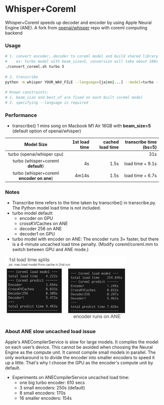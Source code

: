 # Whisper+Coreml
Whisper+Coreml speeds up decoder and encoder by using Apple Neural Engine (ANE).
A fork from [openai/whisper](https://github.com/openai/whisper) repo with coreml computing backend

### Usage
```sh
# 1. convert encoder, decoder to coreml model and build shared library
#    ex: turbo model with beam_size=5, conversion will take about 100s
./convert_coreml.sh turbo 5

# 2. transcribe
python -m whisper YOUR_WAV_FILE --language=[ja|en|...] --model=turbo --beam_size=beam_size --best_of=beam_size --word_timestamps=True --use_coreml=True

# Known constraints:
# 1. beam_size and best_of are fixed on each built coreml model
# 2. specifying --language is required
```

### Performance
* transcribe() 1 mins song on Macbook M1 Air 16GB with **beam_size=5** (default option of openai/whisper)

|  Model Size  | 1st load time | cached load time | transcribe time (bs=5)|
|:------:|----------:|------------------:|------------------:|
| turbo (openai/whisper cpu)  |     |            |      31s       |
| turbo (whisper+coreml **default**) |  4s   |    1.5s        |      load time + 9.1s       |
| turbo (whisper+coreml **encoder on ane**)  |  4m14s   |    1.5s        |      load time + 6.7s       |


### Notes

* Transcribe time refers to the time taken by transcribe() in transcribe.py. The Python model load time is not included.
* turbo model default:
  * encoder on GPU
  * crossKVCaches on ANE
  * decoder 256 on ANE
  * decoder1 on GPU
* turbo model with encoder on ANE: The encoder runs 3× faster, but there is a 4-minute uncached load time penalty. (Modify coreml/coreml.mm to switch between GPU and ANE mode.)

<img src="./img/first_load_time.jpg" alt="isolated" width="400"/>

### About ANE slow uncached load issue
Apple's ANECompilerService is slow for large models. It compiles the model on each user’s device. This cannot be avoided when choosing the Neural Engine as the compute unit. It cannot compile small models in parallel. The only workaround is to divide the encoder into smaller encoders to speed it up a little. That's why I choose the GPU as the encoder's compute unit by default.

* Experiments on ANECompilerService uncached load time:
  * one big turbo encoder: 610 secs
  * 3 small encoders: 250s (default)
  * 8 small encoders: 170s
  * 16 smaller encoders: 154s
